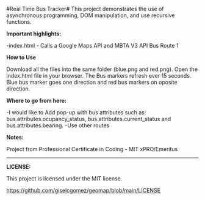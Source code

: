 #Real Time Bus Tracker#
This project demonstrates the use of asynchronous programming, DOM manipulation, and use recursive functions.

**Important highlights:**

-index.html - Calls a Google Maps API and MBTA V3 API Bus Route 1

**How to Use**

Download all the files into the same folder (blue.png and red.png). Open the index.html file in your browser. The Bus markers refresh ever 15 seconds. Blue bus marker goes one direction and red bus markers on oposite direction.

**Where to go from here:**

-I would like to Add pop-up with bus attributes such as: bus.attributes.ocupancy_status, bus.attributes.current_status and bus.attributes.bearing.
-Use other routes

**Notes:**

Project from Professional Certificate in Coding - MIT xPRO/Emeritus

---
**LICENSE:**

This project is licensed under the MIT license.

https://github.com/giselcgomez/geomap/blob/main/LICENSE
